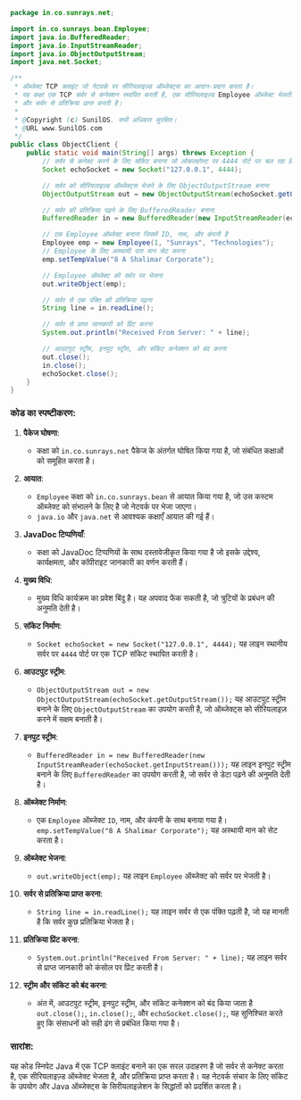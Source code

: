 ```java
package in.co.sunrays.net;

import in.co.sunrays.bean.Employee;
import java.io.BufferedReader;
import java.io.InputStreamReader;
import java.io.ObjectOutputStream;
import java.net.Socket;

/**
 * ऑब्जेक्ट TCP क्लाइंट जो नेटवर्क पर सीरियलाइज़्ड ऑब्जेक्ट्स का आदान-प्रदान करता है।
 * यह कक्षा एक TCP सर्वर से कनेक्शन स्थापित करती है, एक सीरियलाइज़्ड Employee ऑब्जेक्ट भेजती है,
 * और सर्वर से प्रतिक्रिया प्राप्त करती है।
 * 
 * @Copyright (c) SunilOS. सभी अधिकार सुरक्षित।
 * @URL www.SunilOS.com
 */
public class ObjectClient {
    public static void main(String[] args) throws Exception {
        // सर्वर से कनेक्ट करने के लिए सॉकेट बनाना जो लोकलहोस्ट पर 4444 पोर्ट पर चल रहा है
        Socket echoSocket = new Socket("127.0.0.1", 4444);

        // सर्वर को सीरियलाइज़्ड ऑब्जेक्ट्स भेजने के लिए ObjectOutputStream बनाना
        ObjectOutputStream out = new ObjectOutputStream(echoSocket.getOutputStream());

        // सर्वर की प्रतिक्रिया पढ़ने के लिए BufferedReader बनाना
        BufferedReader in = new BufferedReader(new InputStreamReader(echoSocket.getInputStream()));

        // एक Employee ऑब्जेक्ट बनाना जिसमें ID, नाम, और कंपनी है
        Employee emp = new Employee(1, "Sunrays", "Technologies");
        // Employee के लिए अस्थायी पता मान सेट करना
        emp.setTempValue("8 A Shalimar Corporate");

        // Employee ऑब्जेक्ट को सर्वर पर भेजना
        out.writeObject(emp);

        // सर्वर से एक पंक्ति की प्रतिक्रिया पढ़ना
        String line = in.readLine();

        // सर्वर से प्राप्त जानकारी को प्रिंट करना
        System.out.println("Received From Server: " + line);

        // आउटपुट स्ट्रीम, इनपुट स्ट्रीम, और सॉकेट कनेक्शन को बंद करना
        out.close();
        in.close();
        echoSocket.close();
    }
}
```

### कोड का स्पष्टीकरण:

1. **पैकेज घोषणा**:
   - कक्षा को `in.co.sunrays.net` पैकेज के अंतर्गत घोषित किया गया है, जो संबंधित कक्षाओं को समूहित करता है।

2. **आयात**:
   - `Employee` कक्षा को `in.co.sunrays.bean` से आयात किया गया है, जो उस कस्टम ऑब्जेक्ट को संभालने के लिए है जो नेटवर्क पर भेजा जाएगा।
   - `java.io` और `java.net` से आवश्यक कक्षाएँ आयात की गई हैं।

3. **JavaDoc टिप्पणियाँ**:
   - कक्षा को JavaDoc टिप्पणियों के साथ दस्तावेजीकृत किया गया है जो इसके उद्देश्य, कार्यक्षमता, और कॉपीराइट जानकारी का वर्णन करती हैं।

4. **मुख्य विधि**:
   - मुख्य विधि कार्यक्रम का प्रवेश बिंदु है। यह अपवाद फेंक सकती है, जो त्रुटियों के प्रबंधन की अनुमति देती है।

5. **सॉकेट निर्माण**:
   - `Socket echoSocket = new Socket("127.0.0.1", 4444);` यह लाइन स्थानीय सर्वर पर `4444` पोर्ट पर एक TCP सॉकेट स्थापित करती है।

6. **आउटपुट स्ट्रीम**:
   - `ObjectOutputStream out = new ObjectOutputStream(echoSocket.getOutputStream());` यह आउटपुट स्ट्रीम बनाने के लिए `ObjectOutputStream` का उपयोग करती है, जो ऑब्जेक्ट्स को सीरियलाइज़ करने में सक्षम बनाती है।

7. **इनपुट स्ट्रीम**:
   - `BufferedReader in = new BufferedReader(new InputStreamReader(echoSocket.getInputStream()));` यह लाइन इनपुट स्ट्रीम बनाने के लिए `BufferedReader` का उपयोग करती है, जो सर्वर से डेटा पढ़ने की अनुमति देती है।

8. **ऑब्जेक्ट निर्माण**:
   - एक `Employee` ऑब्जेक्ट `ID`, नाम, और कंपनी के साथ बनाया गया है। `emp.setTempValue("8 A Shalimar Corporate");` यह अस्थायी मान को सेट करता है।

9. **ऑब्जेक्ट भेजना**:
   - `out.writeObject(emp);` यह लाइन `Employee` ऑब्जेक्ट को सर्वर पर भेजती है।

10. **सर्वर से प्रतिक्रिया प्राप्त करना**:
    - `String line = in.readLine();` यह लाइन सर्वर से एक पंक्ति पढ़ती है, जो यह मानती है कि सर्वर कुछ प्रतिक्रिया भेजता है।

11. **प्रतिक्रिया प्रिंट करना**:
    - `System.out.println("Received From Server: " + line);` यह लाइन सर्वर से प्राप्त जानकारी को कंसोल पर प्रिंट करती है।

12. **स्ट्रीम और सॉकेट को बंद करना**:
    - अंत में, आउटपुट स्ट्रीम, इनपुट स्ट्रीम, और सॉकेट कनेक्शन को बंद किया जाता है `out.close();`, `in.close();`, और `echoSocket.close();`, यह सुनिश्चित करते हुए कि संसाधनों को सही ढंग से प्रबंधित किया गया है।

### सारांश:
यह कोड स्निपेट Java में एक TCP क्लाइंट बनाने का एक सरल उदाहरण है जो सर्वर से कनेक्ट करता है, एक सीरियलाइज़्ड ऑब्जेक्ट भेजता है, और प्रतिक्रिया प्राप्त करता है। यह नेटवर्क संचार के लिए सॉकेट के उपयोग और Java ऑब्जेक्ट्स के सिरीयलाइज़ेशन के सिद्धांतों को प्रदर्शित करता है।
